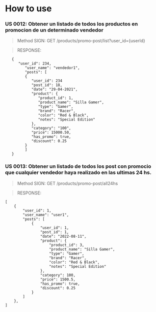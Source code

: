 # How to use

### US 0012: Obtener un listado de todos los productos en promocion de un determinado vendedor

> Method SIGN:
> GET /products/promo-post/list?user_id={userId}

> RESPONSE:

```
   {
      "user_id": 234,
         "user_name": "vendedor1",
         "posts": [
         {
            "user_id": 234
            "post_id": 18,
            "date": "29-04-2021",
            "product": {
               "product_id": 1,
               "product_name": "Silla Gamer",
               "type": "Gamer",
               "brand": "Racer",
               "color": "Red & Black",
               "notes": "Special Edition"
            },
            "category": "100",
            "price": 15000.50,
            "has_promo": true,
            "discount": 0.25
         }
         ]
   }
````

### US 0013: Obtener un listado de todos los post con promocio que cualquier vendedor haya realizado en las ultimas 24 hs.

> Method SIGN:
> GET /products/promo-post/all24hs

> RESPONSE:

````
[
    {
        "user_id": 1,
        "user_name": "user1",
        "posts": [
            {
                "user_id": 1,
                "post_id": 1,
                "date": "2022-08-11",
                "product": {
                    "product_id": 3,
                    "product_name": "Silla Gamer",
                    "type": "Gamer",
                    "brand": "Racer",
                    "color": "Red & Black",
                    "notes": "Special Edition"
                },
                "category": 100,
                "price": 1500.5,
                "has_promo": true,
                "discount": 0.25
            }
        ]
    },
]
````
